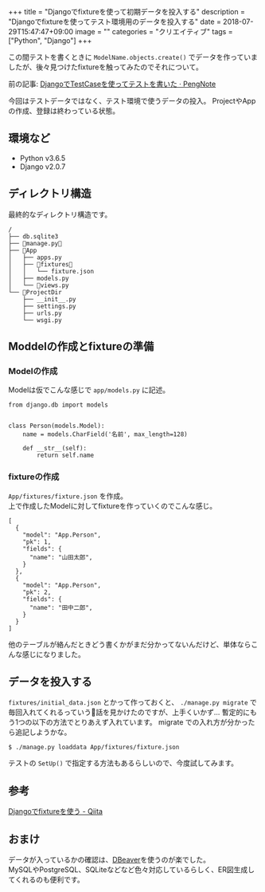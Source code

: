 +++
title = "Djangoでfixtureを使って初期データを投入する"
description = "Djangoでfixtureを使ってテスト環境用のデータを投入する"
date = 2018-07-29T15:47:47+09:00
image = ""
categories = "クリエイティブ"
tags = ["Python", "Django"]
+++

この間テストを書くときに ``ModelName.objects.create()`` でデータを作っていましたが、後々見つけたfixtureを触ってみたのでそれについて。

前の記事: [DjangoでTestCaseを使ってテストを書いた · PengNote](https://blog.daisukekonishi.com/post/django-test/)

今回はテストデータではなく、テスト環境で使うデータの投入。
ProjectやAppの作成、登録は終わっている状態。

## 環境など

- Python v3.6.5
- Django v2.0.7

## ディレクトリ構造
最終的なディレクトリ構造です。

```
/
├── db.sqlite3
├── manage.py
├── App
│   ├── apps.py
│   ├── fixtures
│   │   └── fixture.json
│   ├── models.py
│   └── views.py
└── ProjectDir
    ├── __init__.py
    ├── settings.py
    ├── urls.py
    └── wsgi.py
```

## Moddelの作成とfixtureの準備
### Modelの作成
Modelは仮でこんな感じで ``app/models.py`` に記述。

```
from django.db import models


class Person(models.Model):
    name = models.CharField('名前', max_length=128)

    def __str__(self):
        return self.name
```

### fixtureの作成
``App/fixtures/fixture.json`` を作成。  
上で作成したModelに対してfixtureを作っていくのでこんな感じ。

```
[
  {
    "model": "App.Person",
    "pk": 1,
    "fields": {
      "name": "山田太郎",
    }
  },
  {
    "model": "App.Person",
    "pk": 2,
    "fields": {
      "name": "田中二郎",
    }
  }
]
```

他のテーブルが絡んだときどう書くかがまだ分かってないんだけど、単体ならこんな感じになりました。

## データを投入する
``fixtures/initial_data.json`` とかって作っておくと、 ``./manage.py migrate`` で毎回入れてくれるっていう話を見かけたのですが、上手くいかず…
暫定的にもう1つの以下の方法でとりあえず入れています。
migrate での入れ方が分かったら追記しようかな。

```
$ ./manage.py loaddata App/fixtures/fixture.json
```

テストの ``SetUp()`` で指定する方法もあるらしいので、今度試してみます。

## 参考
[Djangoでfixtureを使う - Qiita](https://qiita.com/zakuro9715/items/f650c087e82c01ed8366)


## おまけ
データが入っているかの確認は、[DBeaver](https://dbeaver.io/)を使うのが楽でした。  
MySQLやPostgreSQL、SQLiteなどなど色々対応しているらしく、ER図生成してくれるのも便利です。